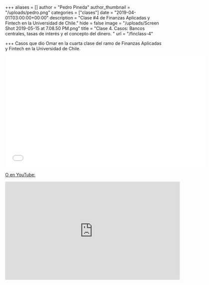 +++
aliases = []
author = "Pedro Pineda"
author_thumbnail = "/uploads/pedro.png"
categories = ["clases"]
date = "2019-04-01T03:00:00+00:00"
description = "Clase #4 de Finanzas Aplicadas y Fintech en la Universidad de Chile."
hide = false
image = "/uploads/Screen Shot 2019-05-15 at 7.08.50 PM.png"
title = "Clase 4. Casos: Bancos centrales, tasas de interés y el concepto del dinero. "
url = "/finclass-4"

+++
Casos que dio Omar en la cuarta clase del ramo de Finanzas Aplicadas y Fintech en la Universidad de Chile.

<div style="text-align:center"> <iframe src="[https://player.vimeo.com/video/347830987](https://player.vimeo.com/video/347830987 "https://player.vimeo.com/video/347830987")" width="640" height="360" frameborder="0" allow="autoplay; fullscreen" allowfullscreen></iframe> <p><a href="[https://player.vimeo.com/video/347830987](https://player.vimeo.com/video/347830987 "https://player.vimeo.com/video/347830987")"></p></div>

O en YouTube:

<div style="text-align:center">  
<iframe width="560" height="315" src="https://www.youtube.com/embed/7hX1APChz2Y" frameborder="0" allow="accelerometer; autoplay; encrypted-media; gyroscope; picture-in-picture" allowfullscreen></iframe>
</div>
